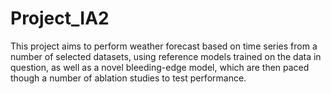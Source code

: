 # Project_IA2
This project aims to perform weather forecast based on time series from a number of selected datasets, using reference models trained on the data in question, as well as a novel bleeding-edge model, which are then paced though a number of ablation studies to test performance. 